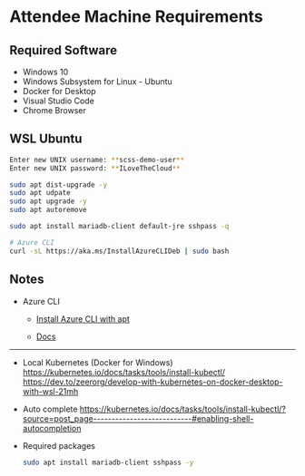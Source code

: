 # Attendee Machine Requirements

## Required Software
- Windows 10
- Windows Subsystem for Linux - Ubuntu
- Docker for Desktop
- Visual Studio Code
- Chrome Browser

## WSL Ubuntu

``` bash
Enter new UNIX username: **scss-demo-user**
Enter new UNIX password: **ILoveTheCloud**

sudo apt dist-upgrade -y
sudo apt udpate
sudo apt upgrade -y
sudo apt autoremove

sudo apt install mariadb-client default-jre sshpass -q

# Azure CLI
curl -sL https://aka.ms/InstallAzureCLIDeb | sudo bash
```


## Notes
- Azure CLI
    * [Install Azure CLI with
    apt](https://docs.microsoft.com/en-us/cli/azure/install-azure-cli-apt?view=azure-cli-latest)

    * [Docs](https://docs.microsoft.com/en-us/cli/azure/?view=azure-cli-latest)

---
- Local Kubernetes (Docker for Windows)
    https://kubernetes.io/docs/tasks/tools/install-kubectl/
    https://dev.to/zeerorg/develop-with-kubernetes-on-docker-desktop-with-wsl-21mh

- Auto complete
    https://kubernetes.io/docs/tasks/tools/install-kubectl/?source=post_page---------------------------#enabling-shell-autocompletion



- Required packages
    ``` bash
    sudo apt install mariadb-client sshpass -y
    ```
